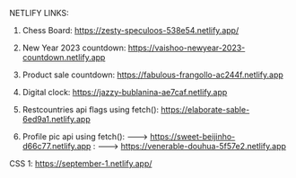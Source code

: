 NETLIFY LINKS:

1. Chess Board: https://zesty-speculoos-538e54.netlify.app/

2. New Year 2023 countdown: https://vaishoo-newyear-2023-countdown.netlify.app

3. Product sale countdown: https://fabulous-frangollo-ac244f.netlify.app

4. Digital clock: https://jazzy-bublanina-ae7caf.netlify.app

5. Restcountries api flags using fetch(): https://elaborate-sable-6ed9a1.netlify.app

6. Profile pic api using fetch(): ---> https://sweet-beijinho-d66c77.netlify.app 
                                : ---> https://venerable-douhua-5f57e2.netlify.app

CSS 1:  https://september-1.netlify.app/
